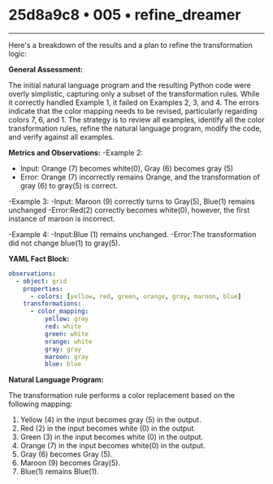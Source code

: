 # 25d8a9c8 • 005 • refine_dreamer

---
Here's a breakdown of the results and a plan to refine the transformation logic:

**General Assessment:**

The initial natural language program and the resulting Python code were overly simplistic, capturing only a subset of the transformation rules. While it correctly handled Example 1, it failed on Examples 2, 3, and 4. The errors indicate that the color mapping needs to be revised, particularly regarding colors 7, 6, and 1. The strategy is to review all examples, identify all the color transformation rules, refine the natural language program, modify the code, and verify against all examples.

**Metrics and Observations:**
-Example 2:
-   Input: Orange (7) becomes white(0), Gray (6) becomes gray (5)
-   Error: Orange (7) incorrectly remains Orange, and the transformation of gray (6) to gray(5) is correct.

-Example 3:
    -Input: Maroon (9) correctly turns to Gray(5), Blue(1) remains unchanged
    -Error:Red(2) correctly becomes white(0), however, the first instance of maroon is incorrect.

-Example 4:
    -Input:Blue (1) remains unchanged.
    -Error:The transformation did not change blue(1) to gray(5).

**YAML Fact Block:**

```yaml
observations:
  - object: grid
    properties:
      - colors: [yellow, red, green, orange, gray, maroon, blue]
    transformations:
      - color_mapping:
          yellow: gray
          red: white
          green: white
          orange: white
          gray: gray
          maroon: gray
          blue: blue
```

**Natural Language Program:**

The transformation rule performs a color replacement based on the following mapping:

1.  Yellow (4) in the input becomes gray (5) in the output.
2.  Red (2) in the input becomes white (0) in the output.
3.  Green (3) in the input becomes white (0) in the output.
4.  Orange (7) in the input becomes white(0) in the output.
5.  Gray (6) becomes Gray (5).
6.  Maroon (9) becomes Gray(5).
7.  Blue(1) remains Blue(1).

